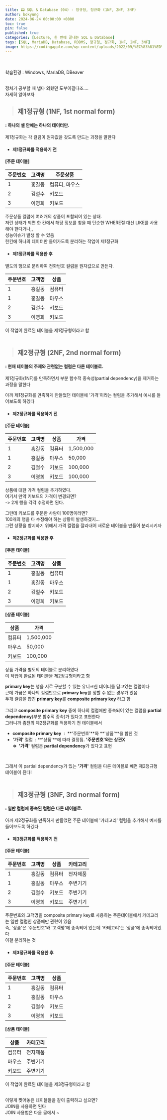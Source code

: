 ```yaml
---
title: 📟 SQL & Database (04) - 정규형, 정규화 (1NF, 2NF, 3NF)
author: bokyung
date: 2024-06-24 00:00:00 +0800
toc: true
pin: false
published: true
categories: [Lecture, 한 번에 끝내는 SQL & Database]
tags: [SQL, MariaDB, Database, RDBMS, 정규형, 정규화, 1NF, 2NF, 3NF]
image: https://codingapple.com/wp-content/uploads/2022/09/%EC%83%81%ED%92%88%EC%82%AC%EC%A7%84%EC%98%A8%EB%9D%BC%EC%9D%B8-%EB%B3%B5%EC%82%AC23.png
---
```

<!-- 글자색 넣기 <span style="color: #239ED0">    </span>  -->
<!-- 띄어쓰기   &nbsp;   -->
<!-- 이미지 사이즈   {: width="60%" height="60%" .normal} -->
<br>
<br>
학습환경 : Windows, MariaDB, DBeaver
<br>
<br>

정처기 공부할 때 냅다 외웠던 도부이결다조....<br>
자세히 알아보자<br>

> ## 제1정규형 (1NF, 1st normal form)

#### : 하나의 셀 안에는 하나의 데이터만.

제1정규화는 각 컬럼이 원자값을 갖도록 만드는 과정을 말한다<br>


- #### 제1정규화를 적용하기 전 

**[주문 테이블]**

| 주문번호  | 고객명              | 주문상품           |
|-----------|---------------------|----------------------|
| 1         | 홍길동              | 컴퓨터, 마우스 |
| 2         | 김철수              | 키보드        |
| 3         | 이영희              | 키보드        |

주문상품 컬럼에 여러개의 상품이 포함되어 있는 상태. <br>
저런 상태가 되면 한 칸에서 해당 정보를 찾을 때 단순한 WHERE절 대신 LIKE를 사용해야 한다거나,,<br>
성능이슈가 발생 할 수 있음<br>
한칸에 하나의 데이터만 들어가도록 분리하는 작업이 제1정규화<br>

- #### 제1정규화를 적용한 후

별도의 행으로 분리하여 전화번호 컬럼을 원자값으로 만든다. <br>

|주문번호 | 고객명  | 상품  |
|--------|---------|------|
|1       | 홍길동  | 컴퓨터|
|1       | 홍길동  | 마우스|
|2       | 김철수  | 키보드|
|3       | 이영희  | 키보드|


이 작업이 완료된 테이블을 제1정규형이라고 함
<br>
<br>

> ## 제2정규형 (2NF, 2nd normal form)

#### : 현재 테이블의 주제와 관련없는 컬럼은 다른 테이블로.

제1정규화(1NF)를 만족하면서 부분 함수적 종속성(partial dependency)을 제거하는 과정을 말한다<br>

아까 제1정규화를 만족하게 만들었던 테이블에 '가격'이라는 컬럼을 추가해서 예시를 들어보도록 하겠다 <br>

- #### 제2정규화를 적용하기 전 

**[주문 테이블]**

| 주문번호 | 고객명 | 상품     | 가격     |
|---------|--------|----------|----------|
| 1       | 홍길동 | 컴퓨터   | 1,500,000  |
| 1       | 홍길동 | 마우스   | 50,000    |
| 2       | 김철수 | 키보드   | 100,000   |
| 3       | 이영희 | 키보드   | 100,000   |


상품에 대한 가격 컬럼을 추가하였다. <br>
여기서 만약 키보드의 가격이 변경되면? <br>
-> 2개 행을 각각 수정하면 된다.<br>

그런데 키보드를 주문한 사람이 100명이라면? <br>
100개의 행을 다 수정해야 하는 상황이 발생하겠지... <br>
그런 상황을 방지하기 위해서 가격 컬럼을 잘라내어 새로운 테이블을 만들어 분리시키자 <br>

- #### 제2정규화를 적용한 후

**[주문 테이블]**

| 주문번호 | 고객명 | 상품     |
|---------|--------|----------|
| 1       | 홍길동 | 컴퓨터   |
| 1       | 홍길동 | 마우스   |
| 2       | 김철수 | 키보드   |
| 3       | 이영희 | 키보드   |

**[상품 테이블]**

| 상품     | 가격     |
|----------|----------|
| 컴퓨터   | 1,500,000  |
| 마우스   | 50,000    |
| 키보드   | 100,000   |


상품 가격을 별도의 테이블로 분리하였다<br>
이 작업이 완료된 테이블을 제2정규형이라고 함<br>

**primary key**는 행을 서로 구분할 수 있는 유니크한 데이터를 담고있는 컬럼이다 <br>
근데 가끔은 하나의 컬럼만으로 **primary key**를 정할 수 없는 경우가 있음 <br>
두개 컬럼을 합친 **primary key**를 **composite primary key** 라고 함 <br>
<br>
그리고 **composite primary key** 중에 하나의 컬럼에만 종속되어 있는 컬럼을 **partial dependency**(부분 함수적 종속)가 있다고 표현한다<br>
그러니까 좀전의 제2정규화를 적용하기 전 테이블에서<br>
- **composite primary key** &nbsp;: &nbsp;**'주문번호'**와 **'상품'**을 합친 것 <br>
- **'가격'** 컬럼 &nbsp;:&nbsp;**'상품'**에 따라 결정됨. **'주문번호'**와는 상관X<br>
    => &nbsp;**'가격'** 컬럼은 **partial dependency**가 있다고 표현<br>
<br>

그래서 이 partial dependency가 있는 **'가격'** 컬럼을 다른 테이블로 빼면 제2정규형 테이블이 된다!
<br>
<br>

> ## 제3정규형 (3NF, 3rd normal form)

#### : 일반 컬럼에 종속된 컬럼은 다른 테이블로.


아까 제2정규화를 만족하게 만들었던 주문 테이블에 '카테고리' 컬럼을 추가해서 예시를 들어보도록 하겠다 <br>

- #### 제3정규화를 적용하기 전 

**[주문 테이블]**

| 주문번호 | 고객명 | 상품     | 카테고리     |
|---------|--------|----------|--------------|
| 1       | 홍길동 | 컴퓨터   | 전자제품     |
| 1       | 홍길동 | 마우스   | 주변기기     |
| 2       | 김철수 | 키보드   | 주변기기     |
| 3       | 이영희 | 키보드   | 주변기기     |

주문번호와 고객명을 composite primary key로 사용하는 주문테이블에서 카테고리는 일반 컬럼인 상품에만 관련이 있음<br>
즉, '상품'은 '주문번호'와 '고객명'에 종속되어 있는데 '카테고리'는 '상품'에 종속되어있다<br>
이걸 분리하는 것<br>


- #### 제3정규화를 적용한 후

**[주문 테이블]**

| 주문번호 | 고객명 | 상품     |
|---------|--------|----------|
| 1       | 홍길동 | 컴퓨터   |
| 1       | 홍길동 | 마우스   |
| 2       | 김철수 | 키보드   |
| 3       | 이영희 | 키보드   |

**[상품 테이블]**

| 상품     | 카테고리     |
|----------|--------------|
| 컴퓨터   | 전자제품     |
| 마우스   | 주변기기     |
| 키보드   | 주변기기     |


이 작업이 완료된 테이블을 제3정규형이라고 함<br>
<br>

이렇게 찢어놓은 테이블들을 같이 출력하고 싶으면?<br>
JOIN을 사용하면 된다<br>
JOIN 사용법은 다음 글에서 ~